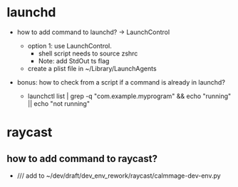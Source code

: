 # launchd
- how to add command to launchd?  -> LaunchControl
    - option 1: use LaunchControl.
      - shell script needs to source zshrc
      - Note: add StdOut ts flag
    - create a plist file in ~/Library/LaunchAgents
    
- bonus: how to check from a script if a command is already in launchd?
  - launchctl list | grep -q "com.example.myprogram" && echo "running" || echo "not running"

# raycast
## how to add command to raycast?
- /// add to ~/dev/draft/dev_env_rework/raycast/calmmage-dev-env.py